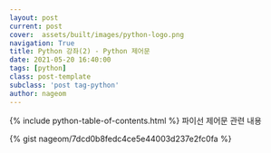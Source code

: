 ```yaml
---
layout: post
current: post
cover:  assets/built/images/python-logo.png
navigation: True
title: Python 강좌(2) - Python 제어문
date: 2021-05-20 16:40:00
tags: [python]
class: post-template
subclass: 'post tag-python'
author: nageom
---
```

{% include python-table-of-contents.html %}
파이선 제어문 관련 내용

<script src="https://gist.github.com/nageom/7dcd0b8fedc4ce5e44003d237e2fc0fa.js"></script>

{% gist nageom/7dcd0b8fedc4ce5e44003d237e2fc0fa %}